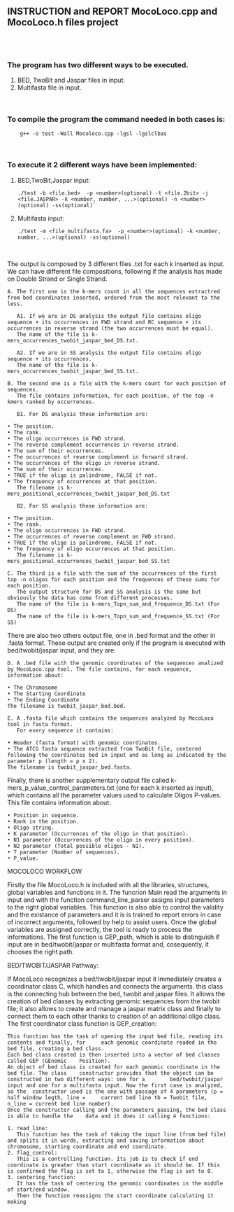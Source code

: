## **INSTRUCTION** and **REPORT** MocoLoco.cpp and MocoLoco.h files project
<br>  
<br>  

### The program has **two different ways to be executed**.

   1. BED, TwoBit and Jaspar files in input.
   2. Multifasta file in input.

<br>  

### To **compile** the program the command needed in both cases is:

     	g++ -o test -Wall Mocoloco.cpp -lgsl -lgslclbas
<br>  

### To **execute** it 2 different ways have been implemented:

1. BED,TwoBit,Jaspar input:
       
       ./test -b <file.bed>  -p <number>(optional) -t <file.2bit> -j <file.JASPAR> -k <number, number, ...>(optional) -n <number> (optional) -ss(optional)`

2. Multifasta input:
       
       ./test -m <file_multifasta.fa>  -p <number>(optional) -k <number, number, ...>(optional) -ss(optional)
<br>  

The output is composed by 3 different files .txt for each k inserted as input. We can have different file compositions, following if the analysis has made on Double Strand or Single Strand.
		
    A. The first one is the k-mers count in all the sequences extractred from bed coordinates inserted, ordered from the most relevant to the less.
       		
       A1. If we are in DS analysis the output file contains oligo sequence + its occurrences in FWD strand and RC sequence + its occurrences in reverse strand (the two occurrences must be equal).
       The name of the file is k-mers_occurrences_twobit_jaspar_bed_DS.txt.

       A2. If we are in SS analysis the output file contains oligo sequence + its occurrences.
       The name of the file is k-mers_occurrences_twobit_jaspar_bed_SS.txt.
       
    B. The second one is a file with the k-mers count for each position of sequences.
       The file contains information, for each position, of the top -n kmers ranked by occurrences. 
       
       B1. For DS analysis these information are:
       
    • The position.
    • The rank.
    • The oligo occurrences in FWD strand.
    • The reverse complement occurrences in reverse strand.
    • The sum of their occurrences.
    • The occurrences of reverse complement in forward strand.
    • The occurrences of the oligo in reverse strand.
    • The sum of their occurrences.
    • TRUE if the oligo is palindrome, FALSE if not.
    • The frequency of occurrences at that position.
       The filename is k-mers_positional_occurrences_twobit_jaspar_bed_DS.txt
       
       B2. For SS analysis these information are:
       
    • The position.
    • The rank.
    • The oligo occurrences in FWD strand.
    • The occurrences of reverse complement on FWD strand.
    • TRUE if the oligo is palindrome, FALSE if not.
    • The frequency of oligo occurrences at that position.
       The filename is k-mers_positional_occurrences_twobit_jaspar_bed_SS.txt
       	
    C. The third is a file with the sum of the occurrences of the first top -n oligos for each position and the frequences of these sums for each position.
       The output structure for DS and SS analysis is the same but obviously the data has come from different processes.
       The name of the file is k-mers_Topn_sum_and_frequence_DS.txt (For DS)
       The name of the file is k-mers_Topn_sum_and_frequence_SS.txt (For SS)
	
There are also two others output file, one in .bed format and the other in .fasta format.
These output are created only if the program is executed with bed/twobit/jaspar input, and they are:

    D. A .bed file with the genomic coordinates of the sequences analized by MocoLoco.cpp tool. The file contains, for each sequence, information about:

    • The Chromosome
    • The Starting Coordinate
    • The Ending Coordinate
	The filename is twobit_jaspar_bed.bed.

    E. A .fasta file which contains the sequences analyzed by MocoLoco tool in fasta format.
       For every sequence it contains:

    • Header (fasta format) with genomic coordinates.
    • The ATCG fasta sequence extracted from TwoBit file, centered following the coordinates bed in input and as long as indicated by the parameter p (length = p x 2).
	The filename is twobit_jaspar_bed.fasta.

Finally, there is another supplementary output file called k-mers_p_value_control_parameters.txt (one for each k inserted as input), which contains all the parameter values used to calculate Oligos P-values.
This file contains information about:
	
    • Position in sequence.
    • Rank in the position.
    • Oligo string.
    • K parameter (Occurrences of the oligo in that position).
    • N1 parameter (Occurrences of the oligo in every position).
    • N2 parameter (Total possible oligos - N1).
    • T parameter (Number of sequences).
    • P_value.

MOCOLOCO WORKFLOW

Firstly the file MocoLoco.h is included with all the libraries, structures, global variables and functions in it.
The funcrion Main read the arguments in input and with the function command_line_parser assigns input parameters to the right global variables. This function is also able to control the validity and the existance of parameters and it is is trained to report errors in case of incorrect arguments, followed by help to assist users.
Once the global variables are assigned correctly, the tool is ready to process the informations.
The first function is GEP_path, which is able to distinguish if input are in bed/twobit/jaspar or multifasta format and, cosequently, it chooses the right path.


BED/TWOBIT/JASPAR Pathway:

If MocoLoco recognizes a bed/twobit/jaspar input it immediately creates a coordinator class C, which handles and connects the arguments.
this class is the connecting hub between the bed, twobit and jaspar files. It allows the creation of bed classes by extracting genomic sequences from the twobit file; it also allows to create and manage a jaspar matrix class and finally to connect them to each other thanks to creation of an additional oligo class.
The first coordinator class function is GEP_creation:

	This function has the task of opening the input bed file, reading its contents and finally, for 	each genomic coordinate readed in the bed file, creating a bed class.
	Each bed class created is then inserted into a vector of bed classes called GEP (GEnomic 	Position).  
	An object of bed class is created for each genomic coordinate in the bed file. The class 	constructor provides that the object can be constructed in two different ways: one for a 		bed/twobit/jaspar input and one for a multifasta input. Now the first case is analyzed, so the 	constructor used is the one with passage of 4 parameters (p = half window legth, line = 	current bed line tb = Twobit file, n_line = current bed line number).
	Once the constructor calling and the parameters passing, the bed class is able to handle the 	data and it does it calling 4 functions:

    1. read_line:
       This function has the task of taking the input line (from bed file) and splits it in words, extracting and saving information about chromosome, starting coordinate and end coordinate.
    2. flag_control:
       This is a controlling function. Its job is to check if end coordinate is greater than start coordinate as it should be. If this is confirmed the flag is set to 1, otherwise the flag is set to 0.
    3. centering_function:
       It has the task of centering the genomic coordinates in the middle of start/end window.
       Then the function reassigns the start coordinate calculating it making 
       
